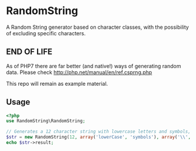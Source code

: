 # RandomString
A Random String generator based on character classes, with the possibility of excluding specific characters.

## END OF LIFE
As of PHP7 there are far better (and native!) ways of generating random data. Please check http://php.net/manual/en/ref.csprng.php

This repo will remain as example material.

## Usage

```php
<?php
use RandomString\RandomString;

// Generates a 12 character string with lowercase letters and symbols, excluding the backslash and pipe chracters.
$str = new RandomString(12, array('lowerCase', 'symbols'), array('\\', '|'));
echo $str->result;
```

